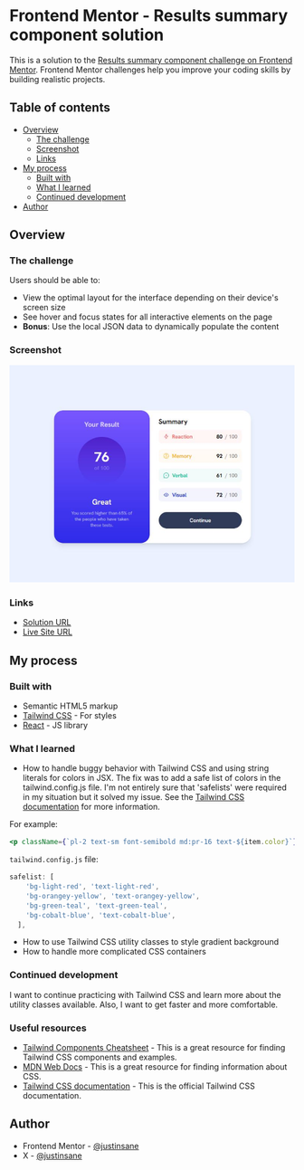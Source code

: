 # Frontend Mentor - Results summary component solution

This is a solution to the [Results summary component challenge on Frontend Mentor](https://www.frontendmentor.io/challenges/results-summary-component-CE_K6s0maV). Frontend Mentor challenges help you improve your coding skills by building realistic projects.

## Table of contents

- [Overview](#overview)
  - [The challenge](#the-challenge)
  - [Screenshot](#screenshot)
  - [Links](#links)
- [My process](#my-process)
  - [Built with](#built-with)
  - [What I learned](#what-i-learned)
  - [Continued development](#continued-development)
- [Author](#author)

## Overview

### The challenge

Users should be able to:

- View the optimal layout for the interface depending on their device's screen size
- See hover and focus states for all interactive elements on the page
- **Bonus**: Use the local JSON data to dynamically populate the content

### Screenshot

![](./public/results-summary-screenshot.JPG)

### Links

- [Solution URL](https://your-solution-url.com)
- [Live Site URL](https://results-summary-mu-rosy.vercel.app/)

## My process

### Built with

- Semantic HTML5 markup
- [Tailwind CSS](https://tailwindcss.com/) - For styles
- [React](https://reactjs.org/) - JS library

### What I learned

- How to handle buggy behavior with Tailwind CSS and using string literals for colors in JSX. The fix was to add a safe list of colors in the tailwind.config.js file. I'm not entirely sure that 'safelists' were required in my situation but it solved my issue. See the [Tailwind CSS documentation](https://tailwindcss.com/docs/content-configuration#safelisting-classes) for more information.

For example:

```jsx
<p className={`pl-2 text-sm font-semibold md:pr-16 text-${item.color}`}>
```

`tailwind.config.js` file:

```js
safelist: [
    'bg-light-red', 'text-light-red',
    'bg-orangey-yellow', 'text-orangey-yellow',
    'bg-green-teal', 'text-green-teal',
    'bg-cobalt-blue', 'text-cobalt-blue',
  ],
```

- How to use Tailwind CSS utility classes to style gradient background
- How to handle more complicated CSS containers

### Continued development

I want to continue practicing with Tailwind CSS and learn more about the utility classes available. Also, I want to get faster and more comfortable.

### Useful resources

- [Tailwind Components Cheatsheet](https://tailwindcomponents.com/cheatsheet/overview) - This is a great resource for finding Tailwind CSS components and examples.
- [MDN Web Docs](https://developer.mozilla.org/en-US/docs/Web/CSS) - This is a great resource for finding information about CSS.
- [Tailwind CSS documentation](https://tailwindcss.com/docs) - This is the official Tailwind CSS documentation.

## Author

- Frontend Mentor - [@justinsane](https://www.frontendmentor.io/profile/justinsane)
- X - [@justinsane](https://www.x.com/justinsane)
